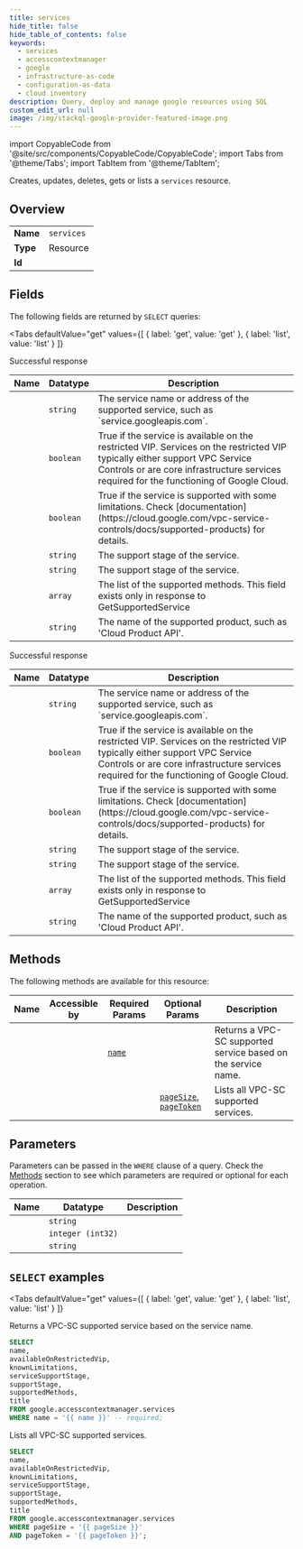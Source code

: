 ```yaml
--- 
title: services
hide_title: false
hide_table_of_contents: false
keywords:
  - services
  - accesscontextmanager
  - google
  - infrastructure-as-code
  - configuration-as-data
  - cloud inventory
description: Query, deploy and manage google resources using SQL
custom_edit_url: null
image: /img/stackql-google-provider-featured-image.png
---
```


import CopyableCode from '@site/src/components/CopyableCode/CopyableCode';
import Tabs from '@theme/Tabs';
import TabItem from '@theme/TabItem';

Creates, updates, deletes, gets or lists a <code>services</code> resource.

## Overview
<table><tbody>
<tr><td><b>Name</b></td><td><code>services</code></td></tr>
<tr><td><b>Type</b></td><td>Resource</td></tr>
<tr><td><b>Id</b></td><td><CopyableCode code="google.accesscontextmanager.services" /></td></tr>
</tbody></table>

## Fields

The following fields are returned by `SELECT` queries:

<Tabs
    defaultValue="get"
    values={[
        { label: 'get', value: 'get' },
        { label: 'list', value: 'list' }
    ]}
>
<TabItem value="get">

Successful response

<table>
<thead>
    <tr>
    <th>Name</th>
    <th>Datatype</th>
    <th>Description</th>
    </tr>
</thead>
<tbody>
<tr>
    <td><CopyableCode code="name" /></td>
    <td><code>string</code></td>
    <td>The service name or address of the supported service, such as `service.googleapis.com`.</td>
</tr>
<tr>
    <td><CopyableCode code="availableOnRestrictedVip" /></td>
    <td><code>boolean</code></td>
    <td>True if the service is available on the restricted VIP. Services on the restricted VIP typically either support VPC Service Controls or are core infrastructure services required for the functioning of Google Cloud.</td>
</tr>
<tr>
    <td><CopyableCode code="knownLimitations" /></td>
    <td><code>boolean</code></td>
    <td>True if the service is supported with some limitations. Check [documentation](https://cloud.google.com/vpc-service-controls/docs/supported-products) for details.</td>
</tr>
<tr>
    <td><CopyableCode code="serviceSupportStage" /></td>
    <td><code>string</code></td>
    <td>The support stage of the service.</td>
</tr>
<tr>
    <td><CopyableCode code="supportStage" /></td>
    <td><code>string</code></td>
    <td>The support stage of the service.</td>
</tr>
<tr>
    <td><CopyableCode code="supportedMethods" /></td>
    <td><code>array</code></td>
    <td>The list of the supported methods. This field exists only in response to GetSupportedService</td>
</tr>
<tr>
    <td><CopyableCode code="title" /></td>
    <td><code>string</code></td>
    <td>The name of the supported product, such as 'Cloud Product API'.</td>
</tr>
</tbody>
</table>
</TabItem>
<TabItem value="list">

Successful response

<table>
<thead>
    <tr>
    <th>Name</th>
    <th>Datatype</th>
    <th>Description</th>
    </tr>
</thead>
<tbody>
<tr>
    <td><CopyableCode code="name" /></td>
    <td><code>string</code></td>
    <td>The service name or address of the supported service, such as `service.googleapis.com`.</td>
</tr>
<tr>
    <td><CopyableCode code="availableOnRestrictedVip" /></td>
    <td><code>boolean</code></td>
    <td>True if the service is available on the restricted VIP. Services on the restricted VIP typically either support VPC Service Controls or are core infrastructure services required for the functioning of Google Cloud.</td>
</tr>
<tr>
    <td><CopyableCode code="knownLimitations" /></td>
    <td><code>boolean</code></td>
    <td>True if the service is supported with some limitations. Check [documentation](https://cloud.google.com/vpc-service-controls/docs/supported-products) for details.</td>
</tr>
<tr>
    <td><CopyableCode code="serviceSupportStage" /></td>
    <td><code>string</code></td>
    <td>The support stage of the service.</td>
</tr>
<tr>
    <td><CopyableCode code="supportStage" /></td>
    <td><code>string</code></td>
    <td>The support stage of the service.</td>
</tr>
<tr>
    <td><CopyableCode code="supportedMethods" /></td>
    <td><code>array</code></td>
    <td>The list of the supported methods. This field exists only in response to GetSupportedService</td>
</tr>
<tr>
    <td><CopyableCode code="title" /></td>
    <td><code>string</code></td>
    <td>The name of the supported product, such as 'Cloud Product API'.</td>
</tr>
</tbody>
</table>
</TabItem>
</Tabs>

## Methods

The following methods are available for this resource:

<table>
<thead>
    <tr>
    <th>Name</th>
    <th>Accessible by</th>
    <th>Required Params</th>
    <th>Optional Params</th>
    <th>Description</th>
    </tr>
</thead>
<tbody>
<tr>
    <td><a href="#get"><CopyableCode code="get" /></a></td>
    <td><CopyableCode code="select" /></td>
    <td><a href="#parameter-name"><code>name</code></a></td>
    <td></td>
    <td>Returns a VPC-SC supported service based on the service name.</td>
</tr>
<tr>
    <td><a href="#list"><CopyableCode code="list" /></a></td>
    <td><CopyableCode code="select" /></td>
    <td></td>
    <td><a href="#parameter-pageSize"><code>pageSize</code></a>, <a href="#parameter-pageToken"><code>pageToken</code></a></td>
    <td>Lists all VPC-SC supported services.</td>
</tr>
</tbody>
</table>

## Parameters

Parameters can be passed in the `WHERE` clause of a query. Check the [Methods](#methods) section to see which parameters are required or optional for each operation.

<table>
<thead>
    <tr>
    <th>Name</th>
    <th>Datatype</th>
    <th>Description</th>
    </tr>
</thead>
<tbody>
<tr id="parameter-name">
    <td><CopyableCode code="name" /></td>
    <td><code>string</code></td>
    <td></td>
</tr>
<tr id="parameter-pageSize">
    <td><CopyableCode code="pageSize" /></td>
    <td><code>integer (int32)</code></td>
    <td></td>
</tr>
<tr id="parameter-pageToken">
    <td><CopyableCode code="pageToken" /></td>
    <td><code>string</code></td>
    <td></td>
</tr>
</tbody>
</table>

## `SELECT` examples

<Tabs
    defaultValue="get"
    values={[
        { label: 'get', value: 'get' },
        { label: 'list', value: 'list' }
    ]}
>
<TabItem value="get">

Returns a VPC-SC supported service based on the service name.

```sql
SELECT
name,
availableOnRestrictedVip,
knownLimitations,
serviceSupportStage,
supportStage,
supportedMethods,
title
FROM google.accesscontextmanager.services
WHERE name = '{{ name }}' -- required;
```
</TabItem>
<TabItem value="list">

Lists all VPC-SC supported services.

```sql
SELECT
name,
availableOnRestrictedVip,
knownLimitations,
serviceSupportStage,
supportStage,
supportedMethods,
title
FROM google.accesscontextmanager.services
WHERE pageSize = '{{ pageSize }}'
AND pageToken = '{{ pageToken }}';
```
</TabItem>
</Tabs>
